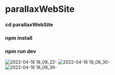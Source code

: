 # parallaxWebSite

### cd parallaxWebSite
### npm install
### npm run dev


![2022-04-16 18_08_22-](https://user-images.githubusercontent.com/65620947/163682697-587f7bb0-2ff7-4eb5-a8d0-80037287a33d.png)
![2022-04-16 18_08_30-](https://user-images.githubusercontent.com/65620947/163682708-53e08a3d-c40d-4ec6-a668-f89b300525b6.png)
![2022-04-16 18_08_39-](https://user-images.githubusercontent.com/65620947/163682739-aaf57a4d-4468-43ca-a14e-5a34720aecc4.png)
